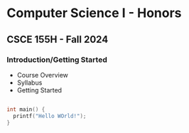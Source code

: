# Computer Science I - Honors
## CSCE 155H - Fall 2024
### Introduction/Getting Started

- Course Overview
- Syllabus
- Getting Started

```c

int main() {
  printf("Hello WOrld!");
}

```
